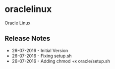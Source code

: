 # oraclelinux
Oracle Linux

## Release Notes
- 26-07-2016 - Initial Version
- 26-07-2016 - Fixing setup.sh 
- 26-07-2016 - Adding chmod +x oracle/setup.sh 
